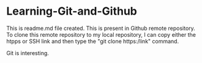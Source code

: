 # Learning-Git-and-Github

This is readme.md file created. This is present in Github remote repository. 
To clone this remote repository to my local repository, I can copy either the htpps or SSH link and then type the "git clone https:/link" command.

Git is interesting.

